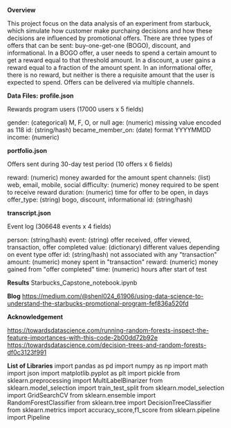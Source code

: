 **Overview**

This project focus on the data analysis of an experiment from starbuck, which simulate how customer make purchaing decisions and how these decisions are influenced by promotional offers.
There are three types of offers that can be sent: buy-one-get-one (BOGO), discount, and informational. In a BOGO offer, a user needs to spend a certain amount to get a reward equal to that threshold amount. In a discount, a user gains a reward equal to a fraction of the amount spent. In an informational offer, there is no reward, but neither is there a requisite amount that the user is expected to spend. Offers can be delivered via multiple channels.

**Data Files:**
**profile.json**

Rewards program users (17000 users x 5 fields)

gender: (categorical) M, F, O, or null
age: (numeric) missing value encoded as 118
id: (string/hash)
became_member_on: (date) format YYYYMMDD
income: (numeric)


**portfolio.json**

Offers sent during 30-day test period (10 offers x 6 fields)

reward: (numeric) money awarded for the amount spent
channels: (list) web, email, mobile, social
difficulty: (numeric) money required to be spent to receive reward
duration: (numeric) time for offer to be open, in days
offer_type: (string) bogo, discount, informational
id: (string/hash)

**transcript.json**

Event log (306648 events x 4 fields)

person: (string/hash)
event: (string) offer received, offer viewed, transaction, offer completed
value: (dictionary) different values depending on event type
offer id: (string/hash) not associated with any "transaction"
amount: (numeric) money spent in "transaction"
reward: (numeric) money gained from "offer completed"
time: (numeric) hours after start of test

**Results**
Starbucks_Capstone_notebook.ipynb


**Blog**
https://medium.com/@shenl024_61906/using-data-science-to-understand-the-starbucks-promotional-program-fef836a520fd

**Acknowledgement**

https://towardsdatascience.com/running-random-forests-inspect-the-feature-importances-with-this-code-2b00dd72b92e
https://towardsdatascience.com/decision-trees-and-random-forests-df0c3123f991

**List of Libraries**
import pandas as pd
import numpy as np
import math
import json
import matplotlib.pyplot as plt
import pickle
from sklearn.preprocessing import MultiLabelBinarizer
from sklearn.model_selection import train_test_split
from sklearn.model_selection import GridSearchCV
from sklearn.ensemble import RandomForestClassifier
from sklearn.tree import DecisionTreeClassifier
from sklearn.metrics import accuracy_score,f1_score
from sklearn.pipeline import Pipeline
